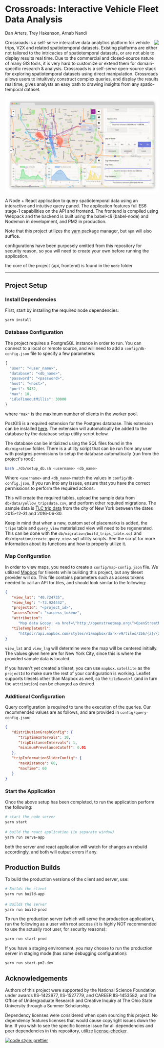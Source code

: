 # Crossroads: Interactive Vehicle Fleet Data Analysis

Dan Arters, Trey Hakanson, Arnab Nandi

<img src="./public/images/crossroads-anim.gif" align="right" /> Crossroads is a self-serve interactive data analytics platform for vehicle trips, V2X and related spatiotemporal datasets. Existing platforms are either not tailored to the intricacies of spatiotemporal datasets, or are not able to display results real time. Due to the commercial and closed-source nature of many GIS tools, it is very hard to customize or extend them for domain-specific research & analysis. Crossroads is a self-serve open-source stack for exploring spatiotemporal datasets using direct manipulation. Crossroads allows users to intuitively construct complex queries, and display the results real time, gives analysts an easy path to drawing insights from any spatio-temporal dataset. 

![Crossroads Screenshot](./public/images/crossroads-screenshot.png)

A Node + React application to query spatiotemporal data using an interactive and intuitive query paned. The application features full ES6 stage-1 capabilities on the API and frontend. The frontend is compiled using Webpack and the backend is built using the babel-cli (babel-node) and Nodemon in development, and PM2 in production.

Note that this project utilizes the [yarn](https://yarnpkg.com/en/) package manager, but `npm` will also suffice.

configurations have been purposely omitted from this repository for security reason, so you will need to create your own before running the application.

the core of the project (api, frontend) is found in the `node` folder

---

## Project Setup

### Install Dependencies

First, start by installing the required node dependencies:

```sh
yarn install
```

### Database Configuration

The project requires a PostgreSQL instance in order to run. You can connect to a local or remote source, and will need to add a `config/db-config.json` file to specify a few parameters:

```js
{
  "user": "<user_name>",
  "database": "<db_name>",
  "password": "<password>",
  "host": "<host>",
  "port": 5432,
  "max": 10,
  "idleTimeoutMillis": 30000
}
```

where `"max"` is the maximum number of clients in the worker pool.

PostGIS is a required extension for the Postgres database. This extension can be installed [here](https://postgis.net/install/). The extension will automatically be added to the database by the database setup utility script below.

The database can be initialized using the SQL files found in the `db/migration` folder. There is a utility script that can be run from any user with postgres permissions to setup the database automatically (run from the project's root):

```sh
bash ./db/setup_db.sh <username> <db_name>
```

Where `<username>` and `<db_name>` match the values in `config/db-config.json`. If you run into any issues, ensure that you have the correct permissions to perform the required actions.

This will create the required tables, upload the sample data from `db/data/yellow_tripsdata.csv`, and perform other required migrations. The sample data is [TLC trip data](http://www.nyc.gov/html/tlc/html/about/trip_record_data.shtml) from the city of New York between the dates 2015-12-31 and 2016-06-30.

Keep in mind that when a new, custom set of placemarks is added, the `trips` table and `query_view` materialized view will need to be regenerated. This can be done with the `db/migration/build_trips_table.sql` and `db/migration/create_query_view.sql` utility scripts. See the script for more information about its functions and how to properly utilize it.

### Map Configuration

In order to view maps, you need to create a `config/map-config.json` file. We utilized [Mapbox](https://www.mapbox.com/) for tilesets while building this project, but any tileset provider will do. This file contains parameters such as access tokens needed to call an API for tiles, and should look similar to the following:

```json
{
   "view_lat": "40.724735",
   "view_lng": "-73.924442",
   "projectId": "<project_id>",
   "accessToken": "<access_token>",
   "attribution":
      "Map data &copy; <a href=\"http://openstreetmap.org\">OpenStreetMap</a> contributors, <a href=\"http://creativecommons.org/licenses/by-sa/2.0/\">CC-BY-SA</a>, Imagery © <a href=\"http://mapbox.com\">Mapbox</a>",
   "tileTemplateUrl":
      "https://api.mapbox.com/styles/v1/mapbox/dark-v9/tiles/256/{z}/{x}/{y}"
}
```

`view_lat` and `view_lng` will determine were the map will be centered initially. The values given here are for New York City, since this is where the provided sample data is located.

If you haven't yet created a tileset, you can use `mapbox.satellite` as the `projectId` to make sure the rest of your configuration is working. Leaflet supports tilesets other than Mapbox as well, so the `tileBaseUrl` (and in turn the `attribution`) can be changed as desired.

### Additional Configuration

Query configuration is required to tune the execution of the queries. Our recommended values are as follows, and are provided in `config/query-config.json`:

```json
{
   "distributionGraphConfig": {
      "tripTimeIntervals": 10,
      "tripDistanceIntervals": 1,
      "minimumPrevelanceCutoff": 0.01
   },
   "tripInformationSliderConfig": {
      "maxDistance": 60,
      "maxTime": 60
   }
}
```

### Start the Application

Once the above setup has been completed, to run the application perform the following:

```sh
# start the node server
yarn start

# build the react application (in separate window)
yarn run serve-app
```

both the server and react application will watch for changes an rebuild accordingly, and both will output errors if any.

## Production Builds

To build the production versions of the client and server, use:

```sh
# Builds the client
yarn run build-app

# Builds the server
yarn run build-prod
```

To run the production server (which will serve the production application), run the following as a user with root access (it is highly NOT recommended to use the actually root user, for security reasons):

```sh
yarn run start-prod
```

If you have a staging environment, you may choose to run the production server in staging mode (has some debugging configuration):

```sh
yarn run start-pm2-dev
```

## Acknowledgements

Authors of this project were supported by the National Science Foundation under awards IIS-1422977, IIS-1527779, and CAREER IIS-1453582; and The Office of Undergraduate Research and Creative Inquiry at The Ohio State University through a Summer Scholarship.

Dependency licenses were considered when open sourcing this project. No dependency features licenses that would cause copyright issues down the line. If you wish to see the specific license issue for all dependencies and peer dependencies in this repository, utilize [license-checker](https://github.com/davglass/license-checker).

[![code style: prettier](https://img.shields.io/badge/code_style-prettier-ff69b4.svg?style=flat-square)](https://github.com/prettier/prettier)
